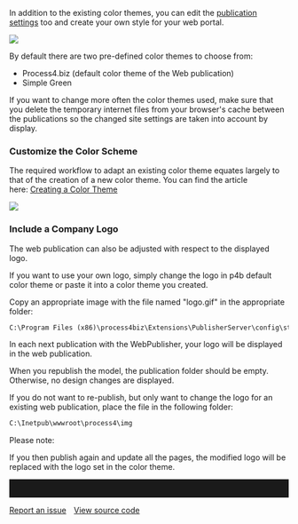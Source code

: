 In addition to the existing color themes, you can edit the [publication
settings](publication-settings) too and create your own style for your
web portal.

![](//images.ctfassets.net/utx1h0gfm1om/2MsLwwRms0OguUccAmqWee/64dabead87a4d2bccbdde868457e0747/329068.png)

By default there are two pre-defined color themes to choose from:

-   Process4.biz (default color theme of the Web publication)
-   Simple Green

If you want to change more often the color themes used, make sure that
you delete the temporary internet files from your browser's cache
between the publications so the changed site settings are taken into
account by display.

### Customize the Color Scheme

The required workflow to adapt an existing color theme equates largely
to that of the creation of a new color theme. You can find the article
here: [Creating a Color Theme](creating-a-color-theme)

![](//images.ctfassets.net/utx1h0gfm1om/3GF7JIGpWoEYK8m8S6MAyG/9e906cf03a221e9598e2ad9b9c42ff47/329054.png)


### Include a Company Logo

The web publication can also be adjusted with respect to the displayed
logo.

If you want to use your own logo, simply change the logo in p4b default
color theme or paste it into a color theme you created.

Copy an appropriate image with the file named "logo.gif" in the
appropriate folder:

``` xml
C:\Program Files (x86)\process4biz\Extensions\PublisherServer\config\styles\Process4.biz [default]
```

In each next publication with the WebPublisher, your logo will be
displayed in the web publication.

When you republish the model, the publication folder should be empty.
Otherwise, no design changes are displayed.

If you do not want to re-publish, but only want to change the logo for
an existing web publication, place the file in the following folder:

``` xml
C:\Inetpub\wwwroot\process4\img
```

<div class="info">
Please note:

If you then publish again and update all the pages, the modified logo
will be replaced with the logo set in the color theme.
</div>

<hr style="padding-top:2rem" />
<a href="https://github.com/process4/docs/issues" target="_blank" class="bgw btn btn-primary btn-lg shadow-sm">Report an issue</a>
<a href="https://github.com/process4/docs" target="_blank" class="bgw btn btn-primary btn-lg shadow-sm" style="margin-left:10px;">View source code</a>